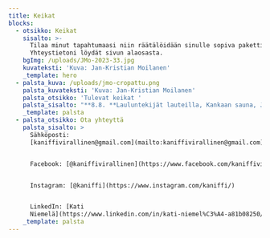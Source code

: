 ```yaml
---
title: Keikat
blocks:
  - otsikko: Keikat
    sisalto: >-
      Tilaa minut tapahtumaasi niin räätälöidään sinulle sopiva paketti!
      Yhteystietoni löydät sivun alaosasta.
    bgImg: /uploads/JMo-2023-33.jpg
    kuvateksti: 'Kuva: Jan-Kristian Moilanen'
    _template: hero
  - palsta_kuva: /uploads/jmo-cropattu.png
    palsta_kuvateksti: 'Kuva: Jan-Kristian Moilanen'
    palsta_otsikko: 'Tulevat keikat '
    palsta_sisalto: "**8.8. **Lauluntekijät lauteilla, Kankaan sauna, Jyväskylä\n\n## Menneet keikat:\n\n**-2025-**\n\n**11.1.** Yksityistilaisuus (Iist Side Singers)\n\n**18.1.**  Poppari, Jyväskylä\n\n**8.5.** Pop/jazz laulun B-konsertti, Siltasali, Jyväskylä\n\n**10.7.** Iisveden Rantapaviljonki, Mansikkakarnevaalien etkot, Suonenjoki\n\n**-2024-**\n\n**17.2.** Poppari, Jyväskylä (Kaniffi debyyttikeikka)\n\n**10.5.** RockNeck, Jyväskylä\n\n**20.7.** Heinärieha, SF-Caravan Keski-Suomi, Uurainen\n\n**10.8.** Yksityistilaisuus\n\n**31.8.** Cafe Amalia,\_Sumiainen\n\n**5.10.** Laajasalon VPK, Helsinki (Iist Side Singers)\n\n**14.12.** Laajasalon opiston juhlasali, Helsinki (Iist Side Singers)\n"
    _template: palsta
  - palsta_otsikko: Ota yhteyttä
    palsta_sisalto: >
      Sähköposti:
      [kaniffivirallinen@gmail.com](mailto:kaniffivirallinen@gmail.com)


      Facebook: [@kaniffivirallinen](https://www.facebook.com/kaniffivirallinen)


      Instagram: [@kaniffi](https://www.instagram.com/kaniffi/)


      LinkedIn: [Kati
      Niemelä](https://www.linkedin.com/in/kati-niemel%C3%A4-a81b08250/)
    _template: palsta
---
```




















